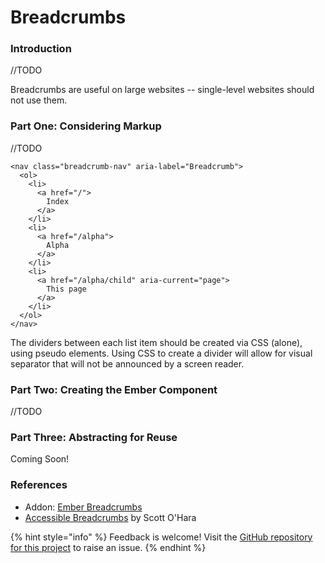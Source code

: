 # Breadcrumbs

### Introduction

//TODO

Breadcrumbs are useful on large websites -- single-level websites should not use them. 

### Part One: Considering Markup

//TODO

```markup
<nav class="breadcrumb-nav" aria-label="Breadcrumb">
  <ol>
    <li>
      <a href="/">
        Index
      </a>
    </li>
    <li>
      <a href="/alpha">
        Alpha
      </a>
    </li>
    <li>
      <a href="/alpha/child" aria-current="page"> 
        This page
      </a>
    </li>
  </ol>
</nav>
```

The dividers between each list item should be created via CSS \(alone\), using pseudo elements. Using CSS to create a divider will allow for visual separator that will not be announced by a screen reader. 

### Part Two: Creating the Ember Component

//TODO

### Part Three: Abstracting for Reuse

Coming Soon! 

### References

* Addon: [Ember Breadcrumbs](https://github.com/chrisfarber/ember-breadcrumbs)
* [Accessible Breadcrumbs](https://scottaohara.github.io/a11y_breadcrumbs/) by Scott O'Hara

{% hint style="info" %}
Feedback is welcome! Visit the [GitHub repository for this project](https://github.com/MelSumner/ember-component-patterns) to raise an issue.
{% endhint %}

